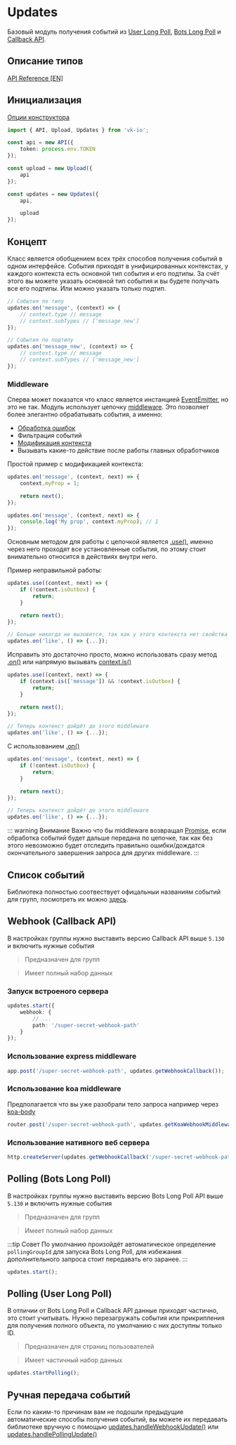 # Updates

Базовый модуль получения событий из [User Long Poll](https://vk.com/dev/using_longpoll), [Bots Long Poll](https://vk.com/dev/bots_longpoll) и [Callback API](https://vk.com/dev/callback_api).

## Описание типов
[API Reference [EN]](https://negezor.github.io/vk-io/references/vk-io/classes/updates.html)

## Инициализация
[Опции конструктора](https://negezor.github.io/vk-io/references/vk-io/interfaces/iupdatesoptions.html)

```ts
import { API, Upload, Updates } from 'vk-io';

const api = new API({
	token: process.env.TOKEN
});

const upload = new Upload({
	api
});

const updates = new Updates({
	api,

	upload
});
```

## Концепт

Класс является обобщением всех трёх способов получения событий в одном интерфейсе. События приходят в унифицированных контекстах, у каждого контекста есть основной тип события и его подтипы. За счёт этого вы можете указать основной тип события и вы будете получать все его подтипы. Или можно указать только подтип.

```ts
// События по типу
updates.on('message', (context) => {
	// context.type // message
	// context.subTypes // ['message_new']
});

// События по подтипу
updates.on('message_new', (context) => {
	// context.type // message
	// context.subTypes // ['message_new']
});
```

### Middleware

Сперва может показатся что класс является инстанцией [EventEmitter](https://nodejs.org/api/events.html#events_class_eventemitter), но это не так. Модуль использует цепочку [middleware](https://en.wikipedia.org/wiki/Middleware). Это позволяет более элегантно обрабатывать события, а именно:

- [Обработка ошибок](https://github.com/negezor/vk-io/blob/master/docs/examples/advanced/middleware-error-fallback.js)
- Фильтрация событий
- [Модификация контекста](https://github.com/negezor/vk-io/blob/master/docs/examples/advanced/context-modification.js)
- Вызывать какие-то действие после работы главных обработчиков

Простой пример с модификацией контекста:
```ts
updates.on('message', (context, next) => {
	context.myProp = 1;

	return next();
});

updates.on('message', (context, next) => {
	console.log('My prop', context.myProp); // 1
});
```

Основным методом для работы с цепочкой является [.use()](https://negezor.github.io/vk-io/references/vk-io/classes/updates.html#use), именно через него проходят все установленные события, по этому стоит внимательно относится в действиях внутри него.

Пример неправильной работы:

```ts
updates.use((context, next) => {
	if (!context.isOutbox) {
		return;
	}

	return next();
});

// Больше никогда не вызовется, так как у этого контекста нет свойства `isOutbox`
updates.on('like', () => {...});
```

Исправить это достаточно просто, можно использовать сразу метод [.on()](https://negezor.github.io/vk-io/references/vk-io/classes/updates.html#on) или напрямую вызывать [context.is()](https://negezor.github.io/vk-io/references/vk-io/classes/context.html#is)

```ts
updates.use((context, next) => {
	if (context.is(['message']) && !context.isOutbox) {
		return;
	}

	return next();
});

// Теперь контекст дойдёт до этого middleware
updates.on('like', () => {...});
```

С использованием [.on()](https://negezor.github.io/vk-io/references/vk-io/classes/updates.html#on)

```ts
updates.on('message', (context, next) => {
	if (!context.isOutbox) {
		return;
	}

	return next();
});

// Теперь контекст дойдёт до этого middleware
updates.on('like', () => {...});
```

::: warning Внимание
Важно что бы middleware возвращал [Promise](https://developer.mozilla.org/ru/docs/Web/JavaScript/Reference/Global_Objects/Promise), если обработка событий будет дальше передана по цепочке, так как без этого невозможно будет отследить правильно ошибки/дождатся окончательного завершения запроса для других middleware.
:::

## Список событий

Библиотека полностью соотвествует офицальныи названиям событий для групп, посмотреть их можно [здесь](https://vk.com/dev/groups_events).

## Webhook (Callback API)

В настройках группы нужно выставить версию Callback API выше `5.130` и включить нужные события

> Предназначен для групп

> Имеет полный набор данных

### Запуск встроеного сервера

```ts
updates.start({
	webhook: {
		// ...
		path: '/super-secret-webhook-path'
	}
});
```

### Использование express middleware

```ts
app.post('/super-secret-webhook-path', updates.getWebhookCallback());
```

### Использование koa middleware
Предполагается что вы уже разобрали тело запроса например через [koa-body](https://github.com/dlau/koa-body)

```ts
router.post('/super-secret-webhook-path', updates.getKoaWebhookMiddleware())
```

### Использование нативного веб сервера

```ts
http.createServer(updates.getWebhookCallback('/super-secret-webhook-path'));
```

## Polling (Bots Long Poll)

В настройках группы нужно выставить версию Bots Long Poll API выше `5.130` и включить нужные события

> Предназначен для групп

> Имеет полный набор данных

:::tip Совет
По умолчанию произойдёт автоматическое определение `pollingGroupId` для запуска Bots Long Poll, для избежания дополнительного запроса стоит передавать его заранее.
:::

```ts
updates.start();
```

## Polling (User Long Poll)

В отличии от Bots Long Poll и Callback API данные приходят частично, это стоит учитывать. Нужно перезагружать события или прикрипления для получения полного объекта, по умолчанию с них доступны только ID.

> Предназначен для страниц пользователей

> Имеет частичный набор данных

```ts
updates.startPolling();
```

## Ручная передача событий 

Если по каким-то причинам вам не подошли предыдущие автоматические способы получения событий, вы можете их передавать библиотеке вручную с помощью [updates.handleWebhookUpdate()](https://negezor.github.io/vk-io/references/vk-io/classes/updates.html#handlewebhookupdate) или [updates.handlePollingUpdate()](https://negezor.github.io/vk-io/references/vk-io/classes/updates.html#handlepollingupdate)
